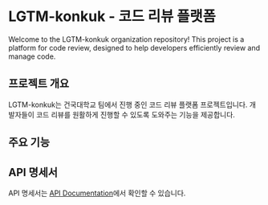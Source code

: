 # LGTM-konkuk - 코드 리뷰 플랫폼

Welcome to the LGTM-konkuk organization repository! This project is a platform for code review, designed to help developers efficiently review and manage code.

## 프로젝트 개요
LGTM-konkuk는 건국대학교 팀에서 진행 중인 코드 리뷰 플랫폼 프로젝트입니다. 개발자들이 코드 리뷰를 원활하게 진행할 수 있도록 도와주는 기능을 제공합니다.

## 주요 기능


## API 명세서
API 명세서는 [API Documentation](api/api-spec.md)에서 확인할 수 있습니다.
